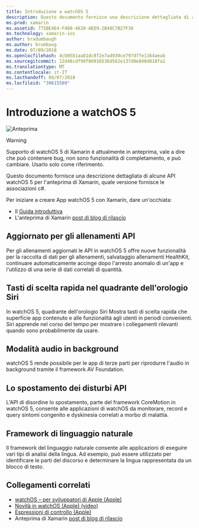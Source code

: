 ```yaml
---
title: Introduzione a watchOS 5
description: Questo documento fornisce una descrizione dettagliata di alcune API watchOS 5 per l'anteprima di Xamarin, quale versione fornisce le associazioni c#.
ms.prod: xamarin
ms.assetid: 775BE4E4-F408-4620-AED9-2B48C7B27F38
ms.technology: xamarin-ios
author: bradumbaugh
ms.author: brumbaug
ms.date: 07/09/2018
ms.openlocfilehash: 4cb05b1aa81dc8f2e7a4930ce797d7fe1164aeab
ms.sourcegitcommit: 12d48cdf99f0d916536d562e137d0e840d818fa1
ms.translationtype: MT
ms.contentlocale: it-IT
ms.lasthandoff: 08/07/2018
ms.locfileid: "39615509"
---
```

# <a name="introduction-to-watchos-5"></a>Introduzione a watchOS 5

 ![Anteprima](~/media/shared/preview.png)

> [!WARNING]
> Supporto di watchOS 5 di Xamarin è attualmente in anteprima, vale a dire che può contenere bug, non sono funzionalità di completamento, e può cambiare. Usarlo solo come riferimento.

Questo documento fornisce una descrizione dettagliata di alcune API watchOS 5 per l'anteprima di Xamarin, quale versione fornisce le associazioni c#.

Per iniziare a creare App watchOS 5 con Xamarin, dare un'occhiata:

- Il [Guida introduttiva](~/ios/platform/introduction-to-ios12/get-started.md)
- L'anteprima di Xamarin [post di blog di rilascio](https://releases.xamarin.com/preview-release-xcode-10-beta-5/)

## <a name="updated-workout-apis"></a>Aggiornato per gli allenamenti API

Per gli allenamenti aggiornati le API in watchOS 5 offre nuove funzionalità per la raccolta di dati per gli allenamenti, salvataggio allenamenti HealthKit, continuare automaticamente accinge dopo l'arresto anomalo di un'app e l'utilizzo di una serie di dati correlati di quantità.

## <a name="shortcuts-on-the-siri-watch-face"></a>Tasti di scelta rapida nel quadrante dell'orologio Siri

In watchOS 5, quadrante dell'orologio Siri Mostra tasti di scelta rapida che superficie app contenuto e alle funzionalità agli utenti in periodi convenienti. Siri apprende nel corso del tempo per mostrare i collegamenti rilevanti quando sono probabilmente da usare.

## <a name="background-audio-mode"></a>Modalità audio in background

watchOS 5 rende possibile per le app di terze parti per riprodurre l'audio in background tramite il framework AV Foundation.

## <a name="movement-disorder-api"></a>Lo spostamento dei disturbi API

L'API di disordine lo spostamento, parte del framework CoreMotion in watchOS 5, consente alle applicazioni di watchOS da monitorare, record e query sintomi congenito e dyskinesia correlati a morbo di malattia.

## <a name="natural-language-framework"></a>Framework di linguaggio naturale

Il framework del linguaggio naturale consente alle applicazioni di eseguire vari tipi di analisi della lingua. Ad esempio, può essere utilizzato per identificare le parti del discorso e determinare la lingua rappresentata da un blocco di testo.

## <a name="related-links"></a>Collegamenti correlati

- [watchOS – per sviluppatori di Apple (Apple)](https://developer.apple.com/watchOS/)
- [Novità in watchOS (Apple) (video)](https://developer.apple.com/videos/play/wwdc2018/206/)
- [Espressioni di controllo (Apple)](https://www.apple.com/watch/)
- Anteprima di Xamarin [post di blog di rilascio](https://releases.xamarin.com/preview-release-xcode-10-beta-5/)
